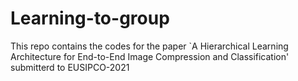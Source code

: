 # Learning-to-group
This repo contains the codes for the paper `A Hierarchical Learning Architecture for End-to-End Image Compression and Classification' submitterd to EUSIPCO-2021
